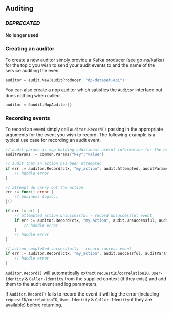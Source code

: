 ## Auditing

### **_DEPRECATED_**
#### **No longer used**

### Creating an auditor

To create a new auditor simply provide a Kafka producer (see go-ns/kafka) for the topic you wish to send your audit 
events to and the name of the service auditing the even. 
```go
auditor = audit.New(auditProducer, "dp-dataset-api")
```

You can also create a nop auditor which satisfies the `Auditor` interface but does nothing when called.

```go
auditor = &audit.NopAuditor{}
```

### Recording events
To record an event simply call `Auditor.Record()` passing in the appropriate arguments for the event you wish to record.
The following example is a typical use case for recording an audit event.
```go
// audit params is map holding additional useful information for the event
auditParams := common.Params{"key":"value"}

// audit that an action has been attempted
if err := auditor.Record(ctx, "my_action", audit.Attempted, auditParams); err != nil {
    // handle error
}

// attempt do carry out the action
err := func() error {
    // business logic...
}()

if err != nil {
    // attempted action unsuccessful - record unsuccessful event
    if err := auditor.Record(ctx, "my_action", audit.Unsuccessful, auditParams); err != nil {
        // handle error
    } 
    // handle error
}

// action completed successfully - record success event
if err := auditor.Record(ctx, "my_action", audit.Successful, auditParams); err != nil {
    // handle error
} 
```
`Auditor.Record()` will automatically extract `requestID`/`correlationID`, `User-Identity` & `Caller-Identity` from the
 supplied context (if they exist) and add them to the audit event and log parameters.
 
If `Auditor.Record()` fails to record the event it will log the error (including `requestID`/`correlationID`, 
`User-Identity` & `Caller-Identity` if they are available) before returning.